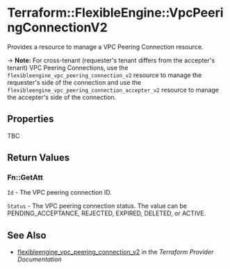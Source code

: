 # Terraform::FlexibleEngine::VpcPeeringConnectionV2

Provides a resource to manage a VPC Peering Connection resource.

-> **Note:** For cross-tenant (requester's tenant differs from the accepter's tenant) VPC Peering Connections, use the `flexibleengine_vpc_peering_connection_v2` resource to manage the requester's side of the connection and use the `flexibleengine_vpc_peering_connection_accepter_v2` resource to manage the accepter's side of the connection.

## Properties

TBC

## Return Values

### Fn::GetAtt

`Id` - The VPC peering connection ID.

`Status` - The VPC peering connection status. The value can be PENDING_ACCEPTANCE, REJECTED, EXPIRED, DELETED, or ACTIVE.

## See Also

* [flexibleengine_vpc_peering_connection_v2](https://www.terraform.io/docs/providers/flexibleengine/r/vpc_peering_connection_v2.html) in the _Terraform Provider Documentation_